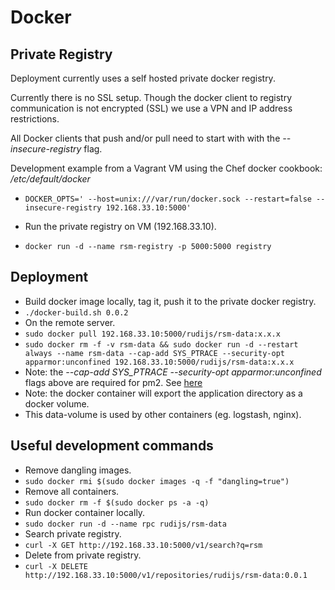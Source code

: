 # Docker

## Private Registry

Deployment currently uses a self hosted private docker registry.

Currently there is no SSL setup. Though the docker client to registry communication
is not encrypted (SSL) we use a VPN and IP address restrictions.

All Docker clients that push and/or pull need to start with with the *--insecure-registry* flag.

Development example from a Vagrant VM using the Chef docker cookbook: */etc/default/docker*

- `DOCKER_OPTS=' --host=unix:///var/run/docker.sock --restart=false --insecure-registry 192.168.33.10:5000'`

- Run the private registry on VM (192.168.33.10).
- `docker run -d --name rsm-registry -p 5000:5000 registry`

## Deployment

- Build docker image locally, tag it, push it to the private docker registry.
- `./docker-build.sh 0.0.2`
- On the remote server.
- `sudo docker pull 192.168.33.10:5000/rudijs/rsm-data:x.x.x`
- `sudo docker rm -f -v rsm-data && sudo docker run -d --restart always --name rsm-data --cap-add SYS_PTRACE --security-opt apparmor:unconfined 192.168.33.10:5000/rudijs/rsm-data:x.x.x`
- Note: the *--cap-add SYS_PTRACE --security-opt apparmor:unconfined* flags above are required for pm2. See [here](https://github.com/Unitech/PM2/issues/1086)
- Note: the docker container will export the application directory as a docker volume.
- This data-volume is used by other containers (eg. logstash, nginx).

## Useful development commands

- Remove dangling images.
- `sudo docker rmi $(sudo docker images -q -f "dangling=true")`
- Remove all containers.
- `sudo docker rm -f $(sudo docker ps -a -q)`
- Run docker container locally.
- `sudo docker run -d --name rpc rudijs/rsm-data`
- Search private registry.
- `curl -X GET http://192.168.33.10:5000/v1/search?q=rsm`
- Delete from private registry.
- `curl -X DELETE http://192.168.33.10:5000/v1/repositories/rudijs/rsm-data:0.0.1`
